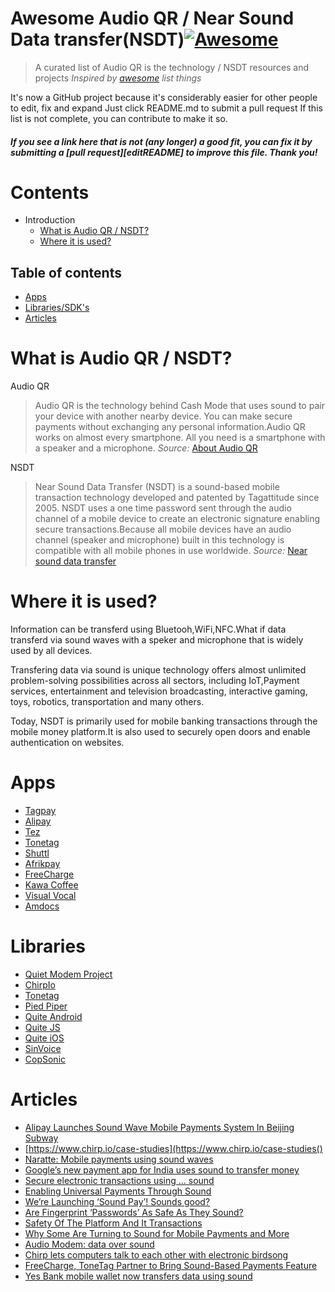 # Awesome Audio QR / Near Sound Data transfer(NSDT)[![Awesome](https://cdn.rawgit.com/sindresorhus/awesome/d7305f38d29fed78fa85652e3a63e154dd8e8829/media/badge.svg)](https://github.com/sindresorhus/awesome) 

> A curated list of Audio QR is the technology / NSDT resources and projects
*Inspired by [awesome](https://github.com/sindresorhus) list things*

It's now a GitHub project because it's considerably easier for other people to edit, fix and expand
Just click README.md to submit a pull request
If this list is not complete, you can contribute to make it so.

#### *If you see a link here that is not (any longer) a good fit, you can fix it by submitting a [pull request][editREADME] to improve this file. Thank you!*

# Contents

- Introduction
  - [What is Audio QR / NSDT?](#what-is-audio-qr-/-nsdt)
  - [Where it is used?](#what-it-is-used)

## Table of contents
* [Apps](#apps)
* [Libraries/SDK's](#libraries)
* [Articles](#articles)


# What is Audio QR / NSDT?

Audio QR

>Audio QR is the technology behind Cash Mode that uses sound to pair your device with another nearby device. You can make secure payments without exchanging any personal information.Audio QR works on almost every smartphone. All you need is a smartphone with a speaker and a microphone.
_Source:_ [About Audio QR](https://support.google.com/tez/answer/7531798?hl=en-GB)

NSDT

>Near Sound Data Transfer (NSDT) is a sound-based mobile transaction technology developed and patented by Tagattitude since 2005. NSDT uses a one time password sent through the audio channel of a mobile device to create an electronic signature enabling secure transactions.Because all mobile devices have an audio channel (speaker and microphone) built in this technology is compatible with all mobile phones in use worldwide.
_Source:_ [Near sound data transfer](https://en.wikipedia.org/wiki/Near_sound_data_transfer)

# Where it is used?

Information can be transferd using Bluetooh,WiFi,NFC.What if data transferd via sound waves with a speker and microphone that is widely used by all devices.

Transfering data via sound is unique technology offers almost unlimited problem-solving possibilities across all sectors, including IoT,Payment services, entertainment and television broadcasting, interactive gaming, toys, robotics, transportation and many others.

Today, NSDT is primarily used for mobile banking transactions through the mobile money platform.It is also used to securely open doors and enable authentication on websites.

# Apps
* [Tagpay](http://en.tagpay.fr/)
* [Alipay](https://intl.alipay.com/)
* [Tez](https://tez.google.com/)
* [Tonetag](https://www.tonetag.com/for-fintech.html)
* [Shuttl](https://ride.shuttl.com/)
* [Afrikpay](https://www.afrikpay.com) 
* [FreeCharge](https://www.freecharge.in/) 
* [Kawa Coffee](https://www.kahwacoffee.com/) 
* [Visual Vocal](http://www.visualvocal.com) 
* [Amdocs](https://www.amdocs.com/)

# Libraries
* [Quiet Modem Project](https://github.com/quiet)
* [ChirpIo](https://www.chirp.io/)
* [Tonetag](https://www.tonetag.com/)
* [Pied Piper](https://github.com/rraval/pied-piper)
* [Quite Android](https://github.com/quiet/org.quietmodem.Quiet)
* [Quite JS](https://github.com/quiet/quiet-js)
* [Quite iOS](https://github.com/quiet/QuietModemKit)
* [SinVoice](https://github.com/JesseGu/SinVoice)
* [CopSonic](http://www.copsonic.com/)


# Articles
* [Alipay Launches Sound Wave Mobile Payments System In Beijing Subway](https://techcrunch.com/2013/04/14/alipay-launches-sound-wave-mobile-payments-system-in-beijing-subway/)
* [https://www.chirp.io/case-studies](https://www.chirp.io/case-studies()
* [Naratte: Mobile payments using sound waves](https://www.cnet.com/news/naratte-mobile-payments-using-sound-waves/)
* [Google’s new payment app for India uses sound to transfer money](https://www.theverge.com/2017/9/18/16325004/tez-google-india-audio-qr-cash-payments)
* [Secure electronic transactions using ... sound](http://www.ebrc.com/NewsRoom/Press-Articles/secure-electronic-transactions-using-sound)
* [Enabling Universal Payments Through Sound](http://en.tagpay.fr/universal-sound-payments/)
* [We’re Launching ‘Sound Pay’! Sounds good?](https://blog.paytm.com/were-launching-sound-pay-sounds-good-ad74087d4567?gi=5f0db3077b97)
* [Are Fingerprint ‘Passwords’ As Safe As They Sound?](https://www.pymnts.com/news/security-and-risk/2016/are-fingerprint-passwords-as-safe-as-they-sound/)
* [Safety Of The Platform And It Transactions](https://www.afrikpay.com/index.php/en/terms-and-conditions/security)
* [Why Some Are Turning to Sound for Mobile Payments and More](https://www.technologyreview.com/s/518091/why-some-are-turning-to-sound-for-mobile-payments-and-more/)
* [Audio Modem: data over sound](https://applidium.com/en/news/data_transfer_through_sound/)
* [Chirp lets computers talk to each other with electronic birdsong
](https://www.theverge.com/2017/1/26/14398250/audio-over-data-chirp-iot-internet-of-things)
* [FreeCharge, ToneTag Partner to Bring Sound-Based Payments Feature ](http://gadgets.ndtv.com/apps/news/freecharge-tonetag-partner-to-bring-sound-based-payments-feature-1659013)
* [Yes Bank mobile wallet now transfers data using sound](https://indianceo.in/news/yes-bank-mobile-wallet-uses-sound/)